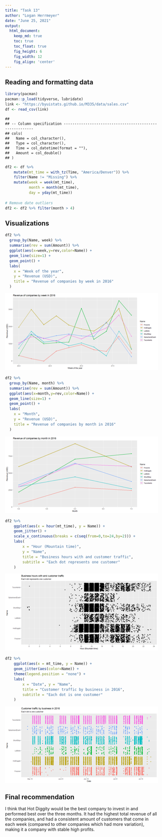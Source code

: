 ```yaml
---
title: "Task 13"
author: "Logan Herrmeyer"
date: "June 25, 2021"
output:
  html_document:  
    keep_md: true
    toc: true
    toc_float: true
    fig_height: 6
    fig_width: 12
    fig_align: 'center'
---
```




## Reading and formatting data


```r
library(pacman)
pacman::p_load(tidyverse, lubridate)
link <- "https://byuistats.github.io/M335/data/sales.csv"
df <- read_csv(link)
```

```
## 
## -- Column specification --------------------------------------------------------
## cols(
##   Name = col_character(),
##   Type = col_character(),
##   Time = col_datetime(format = ""),
##   Amount = col_double()
## )
```

```r
df2 <- df %>%
    mutate(mt_time = with_tz(Time, "America/Denver")) %>%
    filter(Name != "Missing") %>%
    mutate(week = week(mt_time),
           month = month(mt_time),
           day = yday(mt_time))

# Remove date outliers
df2 <- df2 %>% filter(month > 4)
```

## Visualizations


```r
df2 %>%
  group_by(Name, week) %>%
  summarise(rev = sum(Amount)) %>%
  ggplot(aes(x=week,y=rev,color=Name)) + 
  geom_line(size=1) +
  geom_point() +
  labs(
    x = "Week of the year",
    y = "Revenue (USD)",
    title = "Revenue of companies by week in 2016"
  )
```

![](cs10_files/figure-html/unnamed-chunk-3-1.png)<!-- -->


```r
df2 %>%
  group_by(Name, month) %>%
  summarise(rev = sum(Amount)) %>%
  ggplot(aes(x=month,y=rev,color=Name)) + 
  geom_line(size=1) +
  geom_point() +
  labs(
    x = "Month",
    y = "Revenue (USD)",
    title = "Revenue of companies by month in 2016"
  )
```

![](cs10_files/figure-html/unnamed-chunk-4-1.png)<!-- -->


```r
df2 %>% 
    ggplot(aes(x = hour(mt_time), y = Name)) +
    geom_jitter() +
    scale_x_continuous(breaks = c(seq(from=0,to=24,by=2))) +
    labs(
        x = "Hour (Mountain time)",
        y = "Name",
        title = "Business hours with and customer traffic",
        subtitle = "Each dot represents one customer"
    )
```

![](cs10_files/figure-html/unnamed-chunk-5-1.png)<!-- -->


```r
df2 %>% 
    ggplot(aes(x = mt_time, y = Name)) +
    geom_jitter(aes(color=Name)) +
    theme(legend.position = "none") +
    labs(
        x = "Date", y = "Name",
        title = "Customer traffic by business in 2016",
        subtitle = "Each dot is one customer"
    )
```

![](cs10_files/figure-html/unnamed-chunk-6-1.png)<!-- -->

## Final recommendation

I think that Hot Diggity would be the best company to invest in and performed best over the three months. It had the highest total revenue of all the companies, and had a consistent amount of customers that come in each week (compared to other companies which had more variation), making it a company with stable high profits.
